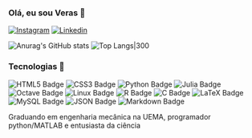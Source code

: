 ### Olá, eu sou Veras 👋


[![Instagram](https://img.shields.io/badge/Instagram-E4405F?logo=instagram&logoColor=fff&style=for-the-badge)](https://www.instagram.com/dvero_23/)
[![Linkedin](https://img.shields.io/badge/LinkedIn-0A66C2?logo=linkedin&logoColor=fff&style=for-the-badge)](https://www.linkedin.com/in/danilo-veras-007b8b149/)


![Anurag's GitHub stats](https://github-readme-stats.vercel.app/api?username=veras-d&show_icons=true&theme=radical) ![Top Langs|300](https://github-readme-stats.vercel.app/api/top-langs/?username=veras-d&layout=compact)

### Tecnologias 🤖

![HTML5 Badge](https://img.shields.io/badge/HTML5-E34F26?logo=html5&logoColor=fff&style=for-the-badge)
![CSS3 Badge](https://img.shields.io/badge/CSS3-1572B6?logo=css3&logoColor=fff&style=for-the-badge)
![Python Badge](https://img.shields.io/badge/Python-3776AB?logo=python&logoColor=fff&style=for-the-badge)
![Julia Badge](https://img.shields.io/badge/Julia-9558B2?logo=julia&logoColor=fff&style=for-the-badge)
![Octave Badge](https://img.shields.io/badge/Octave-0790C0?logo=octave&logoColor=fff&style=for-the-badge)
![Linux Badge](https://img.shields.io/badge/Linux-FCC624?logo=linux&logoColor=000&style=for-the-badge)
![R Badge](https://img.shields.io/badge/R-276DC3?logo=r&logoColor=fff&style=for-the-badge)
![C Badge](https://img.shields.io/badge/C-A8B9CC?logo=c&logoColor=fff&style=for-the-badge)
![LaTeX Badge](https://img.shields.io/badge/LaTeX-008080?logo=latex&logoColor=fff&style=for-the-badge)
![MySQL Badge](https://img.shields.io/badge/MySQL-4479A1?logo=mysql&logoColor=fff&style=for-the-badge)
![JSON Badge](https://img.shields.io/badge/JSON-000?logo=json&logoColor=fff&style=for-the-badge)
![Markdown Badge](https://img.shields.io/badge/Markdown-000?logo=markdown&logoColor=fff&style=for-the-badge)

Graduando em engenharia mecânica na UEMA, programador python/MATLAB e entusiasta da ciência


<!--
**Veras-D/veras-d** is a ✨ _special_ ✨ repository because its `README.md` (this file) appears on your GitHub profile.

Here are some ideas to get you started:

- 🔭 I’m currently working on ...
- 🌱 I’m currently learning ...
- 👯 I’m looking to collaborate on ...
- 🤔 I’m looking for help with ...
- 💬 Ask me about ...
- 📫 How to reach me: ...
- 😄 Pronouns: ...
- ⚡ Fun fact: ...
-->
